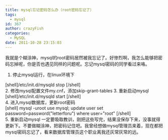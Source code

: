 ```yaml
---
title: mysql忘记密码怎么办（root密码忘记了）
tags:
  - mysql
id: 367
author: crazyFish
categories:
  - MySQL
date: 2011-10-28 23:15:03
---
```


我就是个糊涂神，mysql的root密码居然被我忘记了。好惨烈啊，我怎么能够把密码忘掉呢，你是否也遇见同样的问题呢。忘记mysql密码的同学看过来咯。

1.  停止mysql运行，在linux环境下

<div>[shell]/etc/init.d/mysqld stop [/shell]</div>2.  修改mysql配置文件my.cnf，添加skip-grant-tables
3.  重新启动mysql

<div>[shell]/etc/init.d/mysqld start [/shell]</div>4.  进入mysql数据库，更新root密码

<div>[shell] mysql -uroot
use mysql;
update user set password=password("letterforu") where user="root" [/shell]</div>5.  重新启动mysql
一定要吸取教训，刚把这些写完，结果没保存下来，没事就得更新下。不要做糊涂神，把密码记住吧。我曾经想做mysql管理员来着，现在都把mysql密码忘记了，看来数据库管理员这个职业离我还灰常灰常的远。